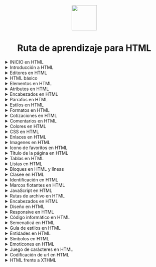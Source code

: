 <div align="center">
  <img  align="center" src="https://github.com/Brayan-Hc11/devicon/blob/master/icons/html5/html5-original-wordmark.svg" width=80px">

  # Ruta de aprendizaje para HTML

</div>

<details>
  <summary>
    INICIO en HTML
  </summary>

***
- HTML es el lenguaje de marcado para las paginas web.
- Con HTML puedes crear tu propio sitio web.
- HTML es fácil de aprender 
***
</details>

<details>
  <summary>
    Introducción a HTML
  </summary>

***
HTML es el lenguaje de marcado estándar para crear páginas web.

***
## ¿Qué es HTML?

- HTML quiere decir Hipertext Markout Languje o por su traducción a lenguaje de marcado de hipertexto.
- HTML es el lenguaje de marcado estándar para crear páginas web.
- HTML describe la estructura de una páguina web.
- HTML consta de una serie de elementos.
- Los elementos de HTML le indican al navegador como mostrar el contenido.
- Los elementos de HTML etiqutan piezas de contenido como "este es un encad¿bezado", "este es un párrafo","esto es un enlace", etc.

***
## Un documento HTML simple

_Ejemplo:_

~~~
<!DOCTYPE html>
  <html>
    <head>
      <title>Page Title</title>
    </head>

  <body>

  <h1>My First Heading</h1>
    <p>My first paragraph.</p>

  </body>
</html>
~~~

_Proceso de ejecución:_
~~~
1. La etiqueta semantica __("<!DOCTYPE html>")__ define que este documento es un documento HTML.
2. El elemento __<html>__ es el elemento raiza de al pagina HTML.
3. El elemento __<head>__ es el elemento que contiene la metainformación de la página HTML.
4. El elemento __<title>__ es el elemento que especifica un título para la página HTML(este se muestra en la barra del título del navegador o en la pestaña de la página).
5. El elemento __<body>__ es el elemento que define el cuerpo del documento y es un contenedor de todos los coneidos visibles, como encabezados, párrafos, imagenes, hipervinculos, tablas, listas, etc.
6. El elemento __<h1>__ es el elmento que define un encadezado grande.
7. El elemento __<p>__ es el elemento que define un párrafo.
~~~
***

## ¿Qué es un elemento HTML 
Un elemento se define mediante una etiqueta de inicio, algo de contenido y una etiqueta de finalización. El elemento HTML es todo, desde la etiqueta de inicio hasta la etiqueta final.

|Inicio|Contenido         |Final|
|------|------------------|-----|
|h1    |My first heading  |/h1  |
|p     |My first paragraph|/p   |
|br    |none              |none |

__Nota:__ Algunos elementos HTML no tienen contenido (como el elemento br). Estos elementos se denominan elemntos vacíos. Los elementos vacíos no tienen etiqueta final.

***
## Navegadores web
El propósito de un navegador web (Chrome, Edge, Firefox, Safari) es leer documentos HTML y mostrarlos correctamente. Un navegador no muestra las etiquetas HTML, pero las usa para determinar cómo mostrar el documento:

![image](https://github.com/Brayan-Hc11/HTML5/assets/118775234/add05f1b-d67c-412d-b701-1b5fc87e7c5f)

## Estructura de al página HTML

A continuación se muestra una vizualización de la estructura de una página HTML:

![image](https://github.com/Brayan-Hc11/HTML5/assets/118775234/70a99fe6-7f74-4f7d-afcd-0d0b82defff5)

__Nota:__ El contenido al interior de la sección ´body' se mostrará en un navegador. El contenido dentro del elemento 'title' se mostrará en la barra de título del navegador o en la pestaña de la página.
</details>

<details>
  <summary>
    Editores en  HTML
  </summary>

  ***
  Un simple editor de texto es todo lo que se necedita para aprender HMTL.

  ## Aprenda HTML atraves del Bloc de notas o un Editor de texto
  Las páginas web se pueden crear y modificar utilizando editores HTML profesionales. Sin embargo, para apreder HTML recomiendo un editor de texto simple como Notepad para (PC).

  Creeemos que usar un editor de texto simple es una buena manera de aprender HTML.
  ***
</details>

<details>
  <summary>
    HTML básico
  </summary>

  ***
  ## Ejemplos básicos de HTML

  En este apartado mostraremos unos ejemplos básicos de HTML 

  ***
  ## Documentos HTML 

  Todos los documentos HTML deben comenzar con una declaración de tipo documento:
  ~~~
<!DOCTYPE html>
  ~~~

  El documento HTML es sí comienza con la etiqueta de apertura y finaliza con la etiqueta de cierre:
  ~~~
<html>

</html>
  ~~~

El contenido visual del documento HMTL está entre la etiqueta de cuerpo o de body
~~~
<body>

</body>
~~~

***
## Uso de la declaración !DOCTYPE

La declaración representa el tipo de documento y ayuda a los navegadores a mostrar correctamente las páginas web. Solo debe aparecer una vez, en la parte superior de la página (antes de cualquier etiqueta HTML).

La declaración no distingue entre mayúsculas y minúsculas.

_Declaración de la estructura es:_
~~~
<!DOCTYPE html>
~~~

***
## Encabezados en HTML

Los encabezados HTML se defienen con las etiquetas h1 a h6 que representas las diferentes escalas de encabezados en HTML

~~~
<h1></h1>
<h2></h2>
<h3></h3>
<h4></h4>
<h5></h5>
<h5></h5>
~~~

***
## párrafos en HMTL

Los párrafos en HTML se definen con la etiqueta p que nos ayuda a contener los párrafos 

~~~
<p>This is a Paragrph.</p>
<p>This is another Paragrph</p>
~~~

***
## Enlaces en HTML 

Los enlaces en HTML se definen con la etiqeuta a 

~~~
<a href="dirección de url">This is a link</a>
~~~
_Nota:_ El destino del enlace se especifica en el atributo href. Los atributos se utilizan para poporcionar infromación adicional sobre los elmentos HTML.

***
## Imagenes en HTML 

Las imagenes en HTML se definen con la eeiqueta de img 

El archivo de origen _scr_, el texto alternativo _alt_, y las propiedades _width_ y height se proporcionan como atibutos en la etiqueta
~~~
<img src="dirección de la imagen" alt="texto alternativo" width="104" height="142">
~~~

***
</details>

<details>
  <summary>
    Elementos en HTML
  </summary>

  ***
  Un elemento HTML se define mediante una etiqueta de inicio, aldo de contenido y una etiqueta de cierre.

  ***

  ## Elementos HTML

  __El elemento HTML__ es todo, desde la etiqueta inicial hasta la etiqueta final:
  
  ~~~
<Nombre de la etiqueta> El contenido va aquí </Nombre de la etiqueta>
  ~~~

***
## Elementos HTML anidados

Los elementos HTML se pueden anidar(esto significa que los elementos pueden contener otros elementos).
Todos los elementos HTML constan de elementos HTML anidados.

El siguiente ejemplo contiene cuatro elementos HTMl

__Ejemplo:__

~~~
<!DOCTYPE html>
<html>
  <body>
    <h1>My First Heading</h1>
    <p>My First Parragraph.</p>
  </body>
</html>
~~~

__Proceso de ejecución:__

El elemento `<html>` es el elemento raiz y define todo el documento HtML.

Tiene una etiqueta de inicio `<html>` y una etiqueta de cierre `</html>`.

Entonces dentrol del elemento `<html>` hay un elemento `<body>`:

~~~
<body>
  <h1>My First Heading</h1>
  <p>My First paragraph.</p>
</body>
~~~

El elemento `<dody>` define el cuerpo del documento.

Tiene una etiqueta de inicio `<doby>` y una etiqueta de cierre `</body>`.

Luego, dentro del elemento `<body>` hay dentro otros dos elementos: `<h1>` y `<p>`:

~~~
<h1>My First Heading</h1>
<p>My First Paragraph.</p>
~~~

El elemento `<h1>` defiene un encabezado.

Tiene una etiqueta de inicio `<h1>` y una etiqueta final `</h1>`:

~~~
<h1>My First Heading</h1>
~~~

El elemento `<p>` define un párrafo.

Tiene una eitiqueta de inicio `<p>` y una etiqueta final `</p>`:

~~~
<p>My First paragraph.</p>
~~~

***
## Nunca te saltes la etiqueta final
Algunos elementos HTML se mostrarán correctamente, incluso si olvida la etiqueta final:

__Ejemplo:__

~~~
<html>
<body>

  <p>This is a Paragraph
  <p>This is a Paragraph

</body>
</html>
~~~

Sin embargo, ¡Nunca confies en esto! ¡Puede ocurrir errores y resultados inesperados si olvida la etiqueta final!

***
## Elementos HTML vacíos 
Los elementos HTML sin contenido se denominan elemnetos vacíos.

La etiqueta `<br>` define un salto de línea y es un elemento vacío sin etiqueta de cierre:

__Ejemplo:__

~~~
<p>This is a <br> paragraph with a line break.</p>
~~~

***
## HTML no distingue entre mayúsculas y minúsculas
Las etiquetas HTML no distiguen entre mayúsculas y minúsculas: `<P>` significa lo mismo que `<p>`.

El estandar HTML no requiere etiquetas en minúsculas, pero el W3C __recomienda__ minúsculas en HTML y __exige__ minúsculas para tipos de documentos más estrictos como XHTML.

***
</details>

<details>
  <summary>
   Atributos en  HTML
  </summary>

  ***
  Los atributos HTML proporcionan información adicional sobre los elementos HTML.

***

## Atricutos HTML

- Todos los elementos HTML pueden tener __atributos__.
- Los __atributos__ proporcionan __información adicional__ sobre los elementos.
- Los __atributos__ siempre se especifican en la __etiqueta de inicio__.
- Los __atributos__ normalamente vienen en pares nombre/valor como: __nombre="valor"__.

***
## El atributo href 

La etiqueta `<a>` define un hipervinculo. El href atributo especifica la URL de la página a la que va el enlace:

__Ejemplo:__

~~~
<a href="https://google.com">Vistit Google</a>
~~~

***
## El atributo src

La etiqueta `<img>` se utiliza para incrusar una imagen en una página HTML. El atributo src especifica la ruta a la imagen que se mostrará:

__Ejemplo:__

~~~
<img src="img_girl.jpg">
~~~

Hay dos formas de especificar la URL en el atributo src:

__1.URL adsoluta:__ enlaces a una imagen externa alojada en otro sitio web. Ejemplo: src="https://www.w3schools.com/images/img_girl.jpg"

__Notas:__ Las imagenes externas pueden tener derechos de autor. si no obtiene permiso para usarlo, es posible que esté infringiendo las leyes de derechos de autor.
Además, no puedes controlar las imágenes externas; se pueden eliminar o cambiar repentidamente.

__2.URL relativa:__ enlaces a una imagen alojada en el sitio web.Aquí, la URL no incluye el nombre del dominio.Si la URL comienza 

</details>

<details>
  <summary>
   Encabezados en HTML
  </summary>

  ***
</details>

<details>
  <summary>
     Párrafos en HTML
  </summary>

  ***
</details>

<details>
  <summary>
    Estilos en HTML
  </summary>

  ***
</details>

<details>
  <summary>
    Formatos en HTML
  </summary>

  ***
</details>

<details>
  <summary>
   Cotizaciones en HTML
  </summary>

  ***
</details>

<details>
  <summary>
    Comentarios en HTML
  </summary>

  ***
</details>

<details>
  <summary>
    Colores en HTML 
  </summary>

  ***
</details>

<details>
  <summary>
    CSS en HTML
  </summary>

  ***
</details>

<details>
  <summary>
    Enlaces en HTML
  </summary>

  ***
</details>

<details>
  <summary>
   Imagenes en HTML
  </summary>

  ***
</details>

<details>
  <summary>
    Icono de favoritos en HTML
  </summary>

  ***
</details>

<details>
  <summary>
    Título de la página en HTML 
  </summary>

  ***
</details>

<details>
  <summary>
    Tablas en HTML 
  </summary>

  ***
</details>

<details>
  <summary>
    Listas en HTML 
  </summary>

  ***
</details>

<details>
  <summary>
   Bloques en HTML y líneas 
  </summary>

  ***
</details>

<details>
  <summary>
    Clasee en HTML 
  </summary>

  ***
</details>

<details>
  <summary>
    Identificación en HTML 
  </summary>

  ***
</details>

<details>
  <summary>
    Marcos flotantes en HTML 
  </summary>

  ***
</details>

<details>
  <summary>
    JavaScript en HTML 
  </summary>

  ***
</details>

<details>
  <summary>
    Rutas de archivo en HTML 
  </summary>

  ***
</details>

<details>
  <summary>
  Encabezados en HTML 
  </summary>

  ***
</details>

<details>
  <summary>
    Diseño en HTML 
  </summary>

  ***
</details>

<details>
  <summary>
    Responsive en HTML 
  </summary>

  ***
</details>

<details>
  <summary>
    Código informático en HTML 
  </summary>

  ***
</details>

<details>
  <summary>
    Semenaticá en HTML 
  </summary>

  ***
</details>

<details>
  <summary>
    Guía de estilos en HTML 
  </summary>

  ***
</details>

<details>
  <summary>
    Entidades en HTML 
  </summary>

  ***
</details>

<details>
  <summary>
    Símbolos en HTML 
  </summary>

  ***
</details>

<details>
  <summary>
    Emoticones en HTML 
  </summary>

  ***
</details>

<details>
  <summary>
    Juego de carácteres en HTML 
  </summary>

  ***
</details>

<details>
  <summary>
    Codificación de url en HTML 
  </summary>

  ***
</details>

<details>
  <summary>
    HTML frente a XTHML 
  </summary>

  ***
</details>

<!--
***
### Formularios HTML
- Formularios HTML
- Atributos de formulario HTML
- Elementos de formulario HTML
- Tipos de entrada HTML
- Atributos de entrada HTML
- Atributos de formulario de entrada HTML

***
- Gráficos HTML
- Lienzo HTML
- HTML SVG

***
- Medios HTML
- Medios HTML
- Vídeo HTML
- Audio HTML
- Complementos HTML
- HTML de YouTube

***
- API de HTML
- Geolocalización HTML
- Arrastrar/soltar HTML
- Almacenamiento web HTML
- Trabajadores web HTML
- SSE HTML

***
- Ejemplos HTML
- Ejemplos HTML
- Editor HTML
- Cuestionario HTML
- Ejercicios HTML
- Campamento de entrenamiento HTML
- Certificado HTML
- Resumen HTML
- Accesibilidad HTML

***
- Referencias HTML
- Lista de etiquetas HTML
- Atributos HTML
- Atributos globales HTML
- Compatibilidad con navegador HTML
- Eventos HTML
- Colores HTML
- Lienzo HTML
- Audio/vídeo HTML
- Tipos de documentos HTML
- Conjuntos de caracteres HTML
- Codificación de URL HTML
- Códigos de idioma HTML
- Mensajes HTTP
- Métodos HTTP
- Convertidor PX a EM
- Atajos de teclado
-->
